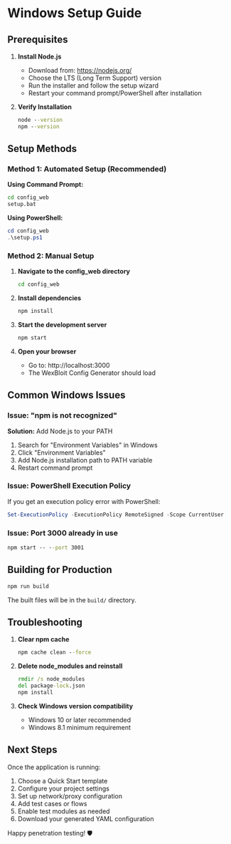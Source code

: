 # Windows Setup Guide

## Prerequisites

1. **Install Node.js**
   - Download from: https://nodejs.org/
   - Choose the LTS (Long Term Support) version
   - Run the installer and follow the setup wizard
   - Restart your command prompt/PowerShell after installation

2. **Verify Installation**
   ```cmd
   node --version
   npm --version
   ```

## Setup Methods

### Method 1: Automated Setup (Recommended)

**Using Command Prompt:**
```cmd
cd config_web
setup.bat
```

**Using PowerShell:**
```powershell
cd config_web
.\setup.ps1
```

### Method 2: Manual Setup

1. **Navigate to the config_web directory**
   ```cmd
   cd config_web
   ```

2. **Install dependencies**
   ```cmd
   npm install
   ```

3. **Start the development server**
   ```cmd
   npm start
   ```

4. **Open your browser**
   - Go to: http://localhost:3000
   - The WexBloit Config Generator should load

## Common Windows Issues

### Issue: "npm is not recognized"
**Solution:** Add Node.js to your PATH
1. Search for "Environment Variables" in Windows
2. Click "Environment Variables"
3. Add Node.js installation path to PATH variable
4. Restart command prompt

### Issue: PowerShell Execution Policy
If you get an execution policy error with PowerShell:
```powershell
Set-ExecutionPolicy -ExecutionPolicy RemoteSigned -Scope CurrentUser
```

### Issue: Port 3000 already in use
```cmd
npm start -- --port 3001
```

## Building for Production

```cmd
npm run build
```

The built files will be in the `build/` directory.

## Troubleshooting

1. **Clear npm cache**
   ```cmd
   npm cache clean --force
   ```

2. **Delete node_modules and reinstall**
   ```cmd
   rmdir /s node_modules
   del package-lock.json
   npm install
   ```

3. **Check Windows version compatibility**
   - Windows 10 or later recommended
   - Windows 8.1 minimum requirement

## Next Steps

Once the application is running:
1. Choose a Quick Start template
2. Configure your project settings
3. Set up network/proxy configuration
4. Add test cases or flows
5. Enable test modules as needed
6. Download your generated YAML configuration

Happy penetration testing! 🛡️
